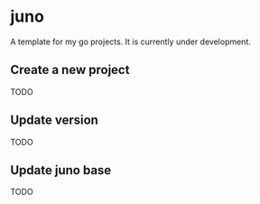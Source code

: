 # juno

A template for my go projects. It is currently under development.

## Create a new project

TODO

## Update version

TODO

## Update juno base

TODO
